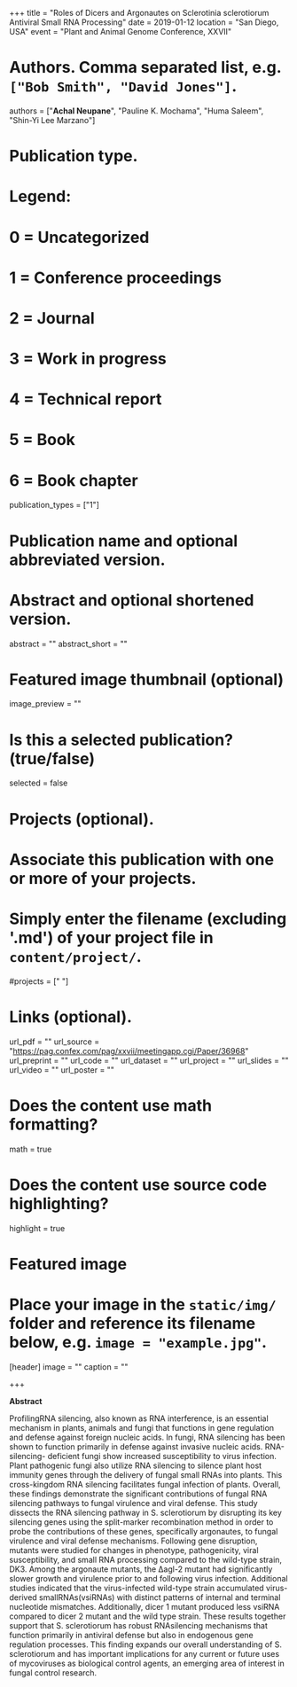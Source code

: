 +++
title = "Roles of Dicers and Argonautes on Sclerotinia sclerotiorum Antiviral Small RNA Processing"
date = 2019-01-12
location = "San Diego, USA"
event = "Plant and Animal Genome Conference, XXVII"

# Authors. Comma separated list, e.g. `["Bob Smith", "David Jones"]`.
authors = ["**Achal Neupane**", "Pauline K. Mochama", "Huma Saleem", "Shin-Yi Lee Marzano"]

# Publication type.
# Legend:
# 0 = Uncategorized
# 1 = Conference proceedings
# 2 = Journal
# 3 = Work in progress
# 4 = Technical report
# 5 = Book
# 6 = Book chapter
publication_types = ["1"]

# Publication name and optional abbreviated version.

# Abstract and optional shortened version.
abstract = ""
abstract_short = ""
# Featured image thumbnail (optional)
image_preview = ""

# Is this a selected publication? (true/false)
selected = false

# Projects (optional).
#   Associate this publication with one or more of your projects.
#   Simply enter the filename (excluding '.md') of your project file in `content/project/`.
#projects = [" "]

# Links (optional).
url_pdf = ""
url_source = "https://pag.confex.com/pag/xxvii/meetingapp.cgi/Paper/36968"
url_preprint = ""
url_code = ""
url_dataset = ""
url_project = ""
url_slides = ""
url_video = ""
url_poster = ""

# Does the content use math formatting?
math = true

# Does the content use source code highlighting?
highlight = true

# Featured image
# Place your image in the `static/img/` folder and reference its filename below, e.g. `image = "example.jpg"`.
[header]
image = ""
caption = ""

+++


**Abstract**


ProfilingRNA silencing, also known as RNA interference, is an essential mechanism in plants, animals and fungi that functions in gene regulation and defense against foreign nucleic acids. In fungi, RNA silencing has been shown to function primarily in defense against invasive nucleic acids. RNA-silencing- deficient fungi show increased susceptibility to virus infection. Plant pathogenic fungi also utilize RNA silencing to silence plant host immunity genes through the delivery of fungal small RNAs into plants. This cross-kingdom RNA silencing facilitates fungal infection of plants. Overall, these findings demonstrate the significant contributions of fungal RNA silencing pathways to fungal virulence and viral defense. This study dissects the RNA silencing pathway in S. sclerotiorum by disrupting its key silencing genes using the split-marker recombination method in order to probe the contributions of these genes, specifically argonautes, to fungal virulence and viral defense mechanisms. Following gene disruption, mutants were studied for changes in phenotype, pathogenicity, viral susceptibility, and small RNA processing compared to the wild-type strain, DK3. Among the argonaute mutants, the ∆agl-2 mutant had significantly slower growth and virulence prior to and following virus infection. Additional studies indicated that the virus-infected wild-type strain accumulated virus-derived smallRNAs(vsiRNAs) with distinct patterns of internal and terminal nucleotide mismatches. Additionally, dicer 1 mutant produced less vsiRNA compared to dicer 2 mutant and the wild type strain. These results together support that S. sclerotiorum has robust RNAsilencing mechanisms that function primarily in antiviral defense but also in endogenous gene regulation processes. This finding expands our overall understanding of S. sclerotiorum and has important implications for any current or future uses of mycoviruses as biological control agents, an emerging area of interest in fungal control research.

